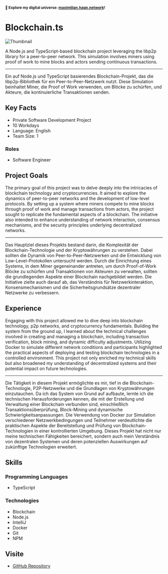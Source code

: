 <small>**🚀 Explore my digital universe: [maximilian.hagn.network](https://maximilian.hagn.network)!</small>**

# Blockchain.ts

![Thumbnail](https://files.hagn.network/images/blockchain/thumbnail.webp)

A Node.js and TypeScript-based blockchain project leveraging the libp2p library for a peer-to-peer network. This simulation involves miners using proof of work to mine blocks and actors sending continuous transactions.


---
Ein auf Node.js und TypeScript basierendes Blockchain-Projekt, das die libp2p-Bibliothek für ein Peer-to-Peer-Netzwerk nutzt. Diese Simulation beinhaltet Miner, die Proof of Work verwenden, um Blöcke zu schürfen, und Akteure, die kontinuierliche Transaktionen senden.

## Key Facts

- Private Software Development Project
- 10 Workdays
- Language: English
- Team Size: 1

### Roles

- Software Engineer

## Project Goals

The primary goal of this project was to delve deeply into the intricacies of blockchain technology and cryptocurrencies. It aimed to explore the dynamics of peer-to-peer networks and the development of low-level protocols. By setting up a system where miners compete to mine blocks through proof of work and manage transactions from actors, the project sought to replicate the fundamental aspects of a blockchain. The initiative also intended to enhance understanding of network interaction, consensus mechanisms, and the security principles underlying decentralized networks.


---
Das Hauptziel dieses Projekts bestand darin, die Komplexität der Blockchain-Technologie und der Kryptowährungen zu verstehen. Dabei sollten die Dynamik von Peer-to-Peer-Netzwerken und die Entwicklung von Low-Level-Protokollen untersucht werden. Durch die Einrichtung eines Systems, in dem Miner gegeneinander antreten, um durch Proof-of-Work Blöcke zu schürfen und Transaktionen von Akteuren zu verwalten, sollten die grundlegenden Aspekte einer Blockchain nachgebildet werden. Die Initiative zielte auch darauf ab, das Verständnis für Netzwerkinteraktion, Konsensmechanismen und die Sicherheitsgrundsätze dezentraler Netzwerke zu verbessern.

## Experience

Engaging with this project allowed me to dive deep into blockchain technology, p2p networks, and cryptocurrency fundamentals. Building the system from the ground up, I learned about the technical challenges involved in creating and managing a blockchain, including transaction verification, block mining, and dynamic difficulty adjustments. Utilizing Docker to simulate different network conditions and participants highlighted the practical aspects of deploying and testing blockchain technologies in a controlled environment. This project not only enriched my technical skills but also broadened my understanding of decentralized systems and their potential impact on future technologies.


---
Die Tätigkeit in diesem Projekt ermöglichte es mir, tief in die Blockchain-Technologie, P2P-Netzwerke und die Grundlagen von Kryptowährungen einzutauchen. Da ich das System von Grund auf aufbaute, lernte ich die technischen Herausforderungen kennen, die mit der Erstellung und Verwaltung einer Blockchain verbunden sind, einschließlich Transaktionsüberprüfung, Block-Mining und dynamische Schwierigkeitsanpassungen. Die Verwendung von Docker zur Simulation verschiedener Netzwerkbedingungen und Teilnehmer verdeutlichte die praktischen Aspekte der Bereitstellung und Prüfung von Blockchain-Technologien in einer kontrollierten Umgebung. Dieses Projekt hat nicht nur meine technischen Fähigkeiten bereichert, sondern auch mein Verständnis von dezentralen Systemen und deren potenziellen Auswirkungen auf zukünftige Technologien erweitert.

## Skills

### Programming Languages

 - TypeScript
### Technologies

 - Blockchain
 - Node.js
 - IntelliJ
 - Docker
 - Git
 - NPM

## Visite

- [GitHub Repository](https://github.com/maxhagn/Blockchain.ts)

